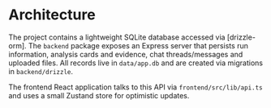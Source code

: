 # Architecture

The project contains a lightweight SQLite database accessed via [drizzle-orm].  The
`backend` package exposes an Express server that persists run information,
analysis cards and evidence, chat threads/messages and uploaded files.  All
records live in `data/app.db` and are created via migrations in
`backend/drizzle`.

The frontend React application talks to this API via `frontend/src/lib/api.ts`
and uses a small Zustand store for optimistic updates.
